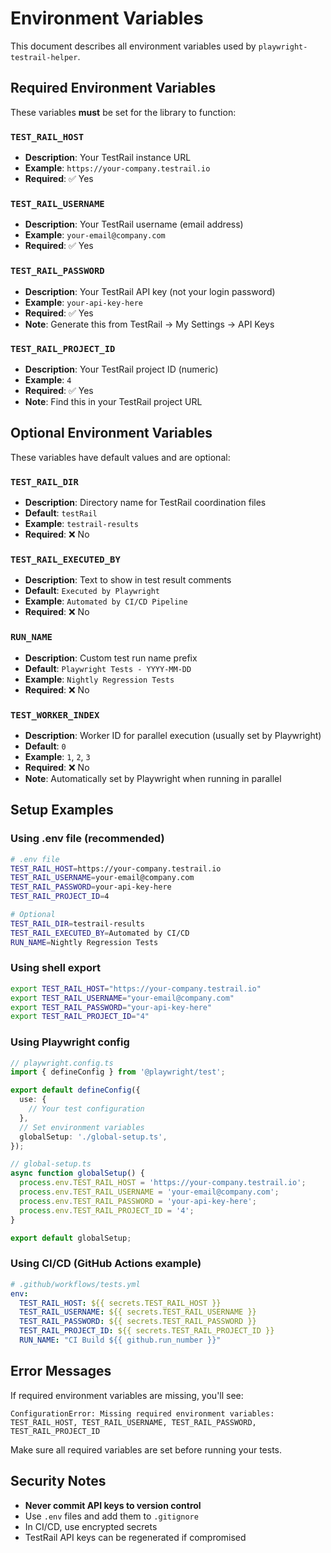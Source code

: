 # Environment Variables

This document describes all environment variables used by `playwright-testrail-helper`.

## Required Environment Variables

These variables **must** be set for the library to function:

### `TEST_RAIL_HOST`
- **Description**: Your TestRail instance URL
- **Example**: `https://your-company.testrail.io`
- **Required**: ✅ Yes

### `TEST_RAIL_USERNAME`
- **Description**: Your TestRail username (email address)
- **Example**: `your-email@company.com`
- **Required**: ✅ Yes

### `TEST_RAIL_PASSWORD`
- **Description**: Your TestRail API key (not your login password)
- **Example**: `your-api-key-here`
- **Required**: ✅ Yes
- **Note**: Generate this from TestRail → My Settings → API Keys

### `TEST_RAIL_PROJECT_ID`
- **Description**: Your TestRail project ID (numeric)
- **Example**: `4`
- **Required**: ✅ Yes
- **Note**: Find this in your TestRail project URL

## Optional Environment Variables

These variables have default values and are optional:

### `TEST_RAIL_DIR`
- **Description**: Directory name for TestRail coordination files
- **Default**: `testRail`
- **Example**: `testrail-results`
- **Required**: ❌ No

### `TEST_RAIL_EXECUTED_BY`
- **Description**: Text to show in test result comments
- **Default**: `Executed by Playwright`
- **Example**: `Automated by CI/CD Pipeline`
- **Required**: ❌ No

### `RUN_NAME`
- **Description**: Custom test run name prefix
- **Default**: `Playwright Tests - YYYY-MM-DD`
- **Example**: `Nightly Regression Tests`
- **Required**: ❌ No

### `TEST_WORKER_INDEX`
- **Description**: Worker ID for parallel execution (usually set by Playwright)
- **Default**: `0`
- **Example**: `1`, `2`, `3`
- **Required**: ❌ No
- **Note**: Automatically set by Playwright when running in parallel

## Setup Examples

### Using .env file (recommended)
```bash
# .env file
TEST_RAIL_HOST=https://your-company.testrail.io
TEST_RAIL_USERNAME=your-email@company.com
TEST_RAIL_PASSWORD=your-api-key-here
TEST_RAIL_PROJECT_ID=4

# Optional
TEST_RAIL_DIR=testrail-results
TEST_RAIL_EXECUTED_BY=Automated by CI/CD
RUN_NAME=Nightly Regression Tests
```

### Using shell export
```bash
export TEST_RAIL_HOST="https://your-company.testrail.io"
export TEST_RAIL_USERNAME="your-email@company.com"
export TEST_RAIL_PASSWORD="your-api-key-here"
export TEST_RAIL_PROJECT_ID="4"
```

### Using Playwright config
```typescript
// playwright.config.ts
import { defineConfig } from '@playwright/test';

export default defineConfig({
  use: {
    // Your test configuration
  },
  // Set environment variables
  globalSetup: './global-setup.ts',
});
```

```typescript
// global-setup.ts
async function globalSetup() {
  process.env.TEST_RAIL_HOST = 'https://your-company.testrail.io';
  process.env.TEST_RAIL_USERNAME = 'your-email@company.com';
  process.env.TEST_RAIL_PASSWORD = 'your-api-key-here';
  process.env.TEST_RAIL_PROJECT_ID = '4';
}

export default globalSetup;
```

### Using CI/CD (GitHub Actions example)
```yaml
# .github/workflows/tests.yml
env:
  TEST_RAIL_HOST: ${{ secrets.TEST_RAIL_HOST }}
  TEST_RAIL_USERNAME: ${{ secrets.TEST_RAIL_USERNAME }}
  TEST_RAIL_PASSWORD: ${{ secrets.TEST_RAIL_PASSWORD }}
  TEST_RAIL_PROJECT_ID: ${{ secrets.TEST_RAIL_PROJECT_ID }}
  RUN_NAME: "CI Build ${{ github.run_number }}"
```

## Error Messages

If required environment variables are missing, you'll see:

```
ConfigurationError: Missing required environment variables: TEST_RAIL_HOST, TEST_RAIL_USERNAME, TEST_RAIL_PASSWORD, TEST_RAIL_PROJECT_ID
```

Make sure all required variables are set before running your tests.

## Security Notes

- **Never commit API keys to version control**
- Use `.env` files and add them to `.gitignore`
- In CI/CD, use encrypted secrets
- TestRail API keys can be regenerated if compromised